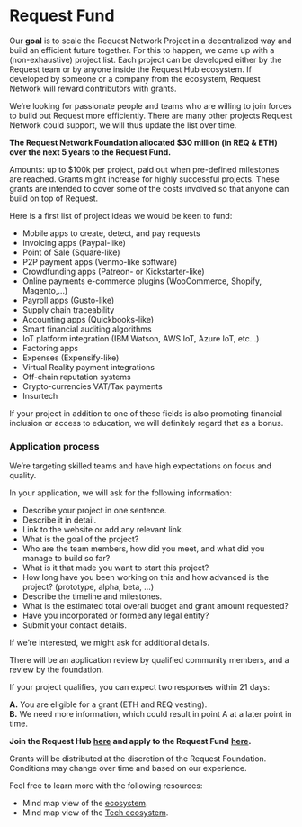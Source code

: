 # Request Fund

Our **goal** is to scale the Request Network Project in a decentralized way and build an efficient future together. For this to happen, we came up with a \(non-exhaustive\) project list. Each project can be developed either by the Request team or by anyone inside the Request Hub ecosystem. If developed by someone or a company from the ecosystem, Request Network will reward contributors with grants.

We’re looking for passionate people and teams who are willing to join forces to build out Request more efficiently. There are many other projects Request Network could support, we will thus update the list over time.

**The Request Network Foundation allocated $30 million \(in REQ & ETH\) over the next 5 years to the Request Fund.**

Amounts: up to $100k per project, paid out when pre-defined milestones are reached. Grants might increase for highly successful projects. These grants are intended to cover some of the costs involved so that anyone can build on top of Request.

Here is a first list of project ideas we would be keen to fund:

* Mobile apps to create, detect, and pay requests
* Invoicing apps \(Paypal-like\)
* Point of Sale \(Square-like\)
* P2P payment apps \(Venmo-like software\)
* Crowdfunding apps \(Patreon- or Kickstarter-like\)
* Online payments e-commerce plugins \(WooCommerce, Shopify, Magento,…\)
* Payroll apps \(Gusto-like\)
* Supply chain traceability
* Accounting apps \(Quickbooks-like\)
* Smart financial auditing algorithms
* IoT platform integration \(IBM Watson, AWS IoT, Azure IoT, etc…\)
* Factoring apps
* Expenses \(Expensify-like\)
* Virtual Reality payment integrations
* Off-chain reputation systems
* Crypto-currencies VAT/Tax payments
* Insurtech

If your project in addition to one of these fields is also promoting financial inclusion or access to education, we will definitely regard that as a bonus.

### Application process

We’re targeting skilled teams and have high expectations on focus and quality.

In your application, we will ask for the following information:

* Describe your project in one sentence.
* Describe it in detail.
* Link to the website or add any relevant link.
* What is the goal of the project?
* Who are the team members, how did you meet, and what did you manage to build so far?
* What is it that made you want to start this project?
* How long have you been working on this and how advanced is the project? \(prototype, alpha, beta, …\)
* Describe the timeline and milestones.
* What is the estimated total overall budget and grant amount requested?
* Have you incorporated or formed any legal entity?
* Submit your contact details.

If we’re interested, we might ask for additional details.

There will be an application review by qualified community members, and a review by the foundation.

If your project qualifies, you can expect two responses within 21 days:

**A.** You are eligible for a grant \(ETH and REQ vesting\).  
**B.** We need more information, which could result in point A at a later point in time.

**Join the Request Hub** [**here**](https://join.slack.com/t/requesthub/shared_invite/enQtMjkwNDQwMzUwMjI3LWNlYTlmODViMmE3MzY0MWFiMTUzYmNiMWEyZmNiNWZhMjM3MTEzN2JkZTMxN2FhN2NmODFkNmU5MDBmOTUwMjA) **and apply to the Request Fund** [**here**](https://request.network/#/request-for-projects)**.**

Grants will be distributed at the discretion of the Request Foundation. Conditions may change over time and based on our experience.

Feel free to learn more with the following resources:

* Mind map view of the [ecosystem](https://www.mindmeister.com/995302918?t=Y78CuCvpRn).
* Mind map view of the [Tech ecosystem](https://www.mindmeister.com/991002501?t=R1iofDilV0).

